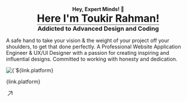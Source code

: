 
<div style="display:flex;align-items:center;flex-direction:column">
    <h4 style="margin:0;">Hey, Expert Minds! 👋</h4>
    <h1 style="margin:0;border-bottom:1px solid #444;">Here I'm Toukir Rahman!</h1>
    <h3 style="margin:0;">Addicted to Advanced Design and Coding</h3>
    <p>
        A safe hand to take your vision & the weight of your project off your shoulders, to get that done perfectly. A Professional Website Application Engineer & UX/UI Designer with a passion for 
        creating inspiring and influential designs. Committed to working with honesty and dedication.
    </p>
</div>




<div className='mt-3 flex justify-center' data-aos="fade-up" data-aos-duration="300" data-aos-delay="300">
  <Link key={link.id} to={link.url} target={link.target}
      className="px-2 md:w-auto w-full h-[58px] flex items-center md:justify-center justify-between bg-white/[0.35] hover:bg-white/[0.75] dark:bg-white/[.05] dark:border-0 dark:hover:bg-white/[0.15] rounded-[70px] hover:shadow-lg transition-all border border-white/[0.25]" data-aos="fade-up" data-aos-duration="300" data-aos-delay="300">
      <div className='flex items-center'>
          <img className="w-6 h-6 rounded-full ms-3 md:me-1 me-3" src={link.imageSrc} alt={`${link.platform} logo`} />
          <p className="md:text-[14px] text-[15px] font-[500] text-[#1f2937] dark:text-white tracking-[.45px] me-3">{link.platform}</p>
      </div>
      <span className='h-11 w-11 flex items-center justify-center bg-transparent rounded-full border border-[#1f2937]/[0.13] dark:border-0 dark:bg-white/[.15]'>
          <svg xmlns="http://www.w3.org/2000/svg" width="21" height="21" viewBox="0 0 1024 1024" className='relative'>
              <path className='dark:fill-white' fill="#1f2937" d="M768 256H353.6a32 32 0 1 1 0-64H800a32 32 0 0 1 32 32v448a32 32 0 0 1-64 0z"/>
              <path className='dark:fill-white' fill="#1f2937" d="M777.344 201.344a32 32 0 0 1 45.312 45.312l-544 544a32 32 0 0 1-45.312-45.312z"/>
          </svg>
      </span>
  </Link>
</div>
